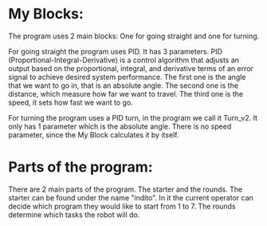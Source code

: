 # My Blocks:

The program uses 2 main blocks: One for going straight and one for turning.

For going straight the program uses PID. It has 3 parameters. PID (Proportional-Integral-Derivative) is a control algorithm that adjusts an output based on the proportional, integral, and derivative terms of an error signal to achieve desired system performance. The first one is the angle that we want to go in, that is an absolute angle. The second one is the distance, which measure how far we want to travel. The third one is the speed, it sets how fast we want to go.

For turning the program uses a PID turn, in the program we call it Turn_v2. It only has 1 parameter which is the absolute angle. There is no speed parameter, since the My Block calculates it by itself.

# Parts of the program:

There are 2 main parts of the program. The starter and the rounds. The starter can be found under the name "indito". In it the current operator can decide which program they would like to start from 1 to 7. The rounds determine which tasks the robot will do.
